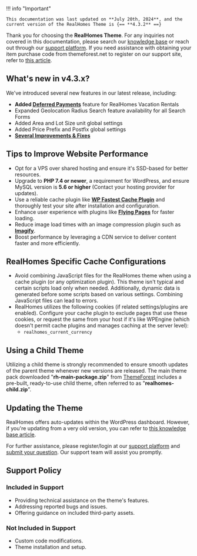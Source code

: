 !!! info "Important"

    This documentation was last updated on **July 20th, 2024**, and the current version of the RealHomes Theme is {== **4.3.2** ==}

Thank you for choosing the **RealHomes Theme**. For any inquiries not covered in this documentation, please search our <a target="_blank" href="https://support.inspirythemes.com/">knowledge base</a> or reach out through our <a target="_blank" href="https://support.inspirythemes.com/login-register/">support platform</a>. If you need assistance with obtaining your item purchase code from themeforest.net to register on our support site, refer to <a target="_blank" href="https://support.inspirythemes.com/knowledgebase/how-to-get-themeforest-item-purchase-code/">this article</a>.


## What's new in v4.3.x?

We've introduced several new features in our latest release, including:

- **Added [Deferred Payments](https://realhomes.io/documentation/dashboard-property-analytics/)** feature for RealHomes Vacation Rentals
- Expanded Geolocation Radius Search feature availability for all Search Forms
- Added Area and Lot Size unit global settings
- Added Price Prefix and Postfix global settings
- **[Several Improvements & Fixes](https://realhomes.io/changelog/)**

## Tips to Improve Website Performance

* Opt for a VPS over shared hosting and ensure it's SSD-based for better resources.
* Upgrade to **PHP 7.4 or newer**, a requirement for WordPress, and ensure MySQL version is **5.6 or higher** (Contact your hosting provider for updates).
* Use a reliable cache plugin like **[WP Fastest Cache Plugin](https://wordpress.org/plugins/wp-fastest-cache/)** and thoroughly test your site after installation and configuration.
* Enhance user experience with plugins like **[Flying Pages](https://wordpress.org/plugins/flying-pages/)** for faster loading.
* Reduce image load times with an image compression plugin such as **[Imagify](https://wordpress.org/plugins/imagify/)**.
* Boost performance by leveraging a CDN service to deliver content faster and more efficiently.

## RealHomes Specific Cache Configurations

* Avoid combining JavaScript files for the RealHomes theme when using a cache plugin (or any optimization plugin). This theme isn't typical and certain scripts load only when needed. Additionally, dynamic data is generated before some scripts based on various settings. Combining JavaScript files can lead to errors.
* RealHomes utilizes the following cookies (if related settings/plugins are enabled). Configure your cache plugin to exclude pages that use these cookies, or request the same from your host if it's like WPEngine (which doesn't permit cache plugins and manages caching at the server level):
    - `realhomes_current_currency`

## Using a Child Theme

Utilizing a child theme is strongly recommended to ensure smooth updates of the parent theme whenever new versions are released. The main theme pack downloaded "**rh-main-package.zip**" from [ThemeForest](https://themeforest.net/downloads) includes a pre-built, ready-to-use child theme, often referred to as "**realhomes-child.zip**".

## Updating the Theme

RealHomes offers auto-updates within the WordPress dashboard. However, if you're updating from a very old version, you can refer to [this knowledge base article](https://support.inspirythemes.com/knowledgebase/how-to-update-realhomes-theme-to-the-latest-version/).

For further assistance, please register/login at our [support platform](https://support.inspirythemes.com/login-register/) and [submit your question](https://support.inspirythemes.com/ask-question/). Our support team will assist you promptly.

## Support Policy

### **Included in Support**

- Providing technical assistance on the theme's features.
- Addressing reported bugs and issues.
- Offering guidance on included third-party assets.

### **Not Included in Support**

- Custom code modifications.
- Theme installation and setup.

